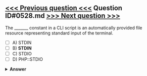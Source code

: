[<<< Previous question <<<](0527.md)   Question ID#0528.md   [>>> Next question >>>](0529.md)
---

The _______ constant in a CLI script is an automatically provided file resource representing standard input of the terminal.



- [ ] A) STDIN
- [ ] B) __STDIN__
- [ ] C) STDIO
- [ ] D) PHP::STDIO

<details><summary><b>Answer</b></summary>
<p>
  Answer: <strong>A</strong>
</p>
</details>
